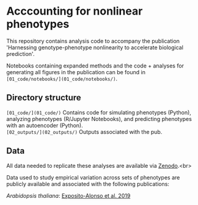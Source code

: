 # Acccounting for nonlinear phenotypes

This repository contains analysis code to accompany the publication 'Harnessing genotype-phenotype nonlinearity to accelerate biological prediction'.<br>

Notebooks containing expanded methods and the code + analyses for generating all figures in the publication can be found in `[01_code/notebooks/](01_code/notebooks/)`.<br>

## Directory structure

`[01_code/](01_code/)` Contains code for simulating phenotypes (Python), analyzing phenotypes (R/Jupyter Notebooks), and predicting phenotypes with an autoencoder (Python).<br>
`[02_outputs/](02_outputs/)` Outputs associated with the pub.<br>

## Data

All data needed to replicate these analyses are available via [Zenodo]([https://docs.conda.io/en/latest/miniconda.html](https://zenodo.org/record/8298808)).<br>

Data used to study empirical variation across sets of phenotypes are publicly available and associated with the following publications:

*Arabidopsis thaliana*: [Exposito-Alonso et al. 2019](https://www.nature.com/articles/s41586-019-1520-9)
